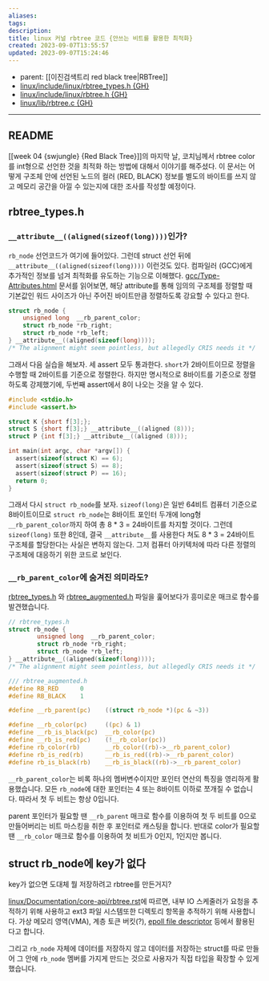 ```yaml
---
aliases: 
tags: 
description:
title: linux 커널 rbtree 코드 {안쓰는 비트를 활용한 최적화}
created: 2023-09-07T13:55:57
updated: 2023-09-07T15:24:46
---
```

- parent: [[이진검색트리 red black tree|RBTree]]
- [linux/include/linux/rbtree_types.h {GH}](https://github.com/torvalds/linux/blob/7ba2090ca64ea1aa435744884124387db1fac70f/include/linux/rbtree_types.h)
- [linux/include/linux/rbtree.h {GH}](https://github.com/torvalds/linux/blob/7ba2090ca64ea1aa435744884124387db1fac70f/include/linux/rbtree.h)
- [linux/lib/rbtree.c {GH}](https://github.com/torvalds/linux/blob/7ba2090ca64ea1aa435744884124387db1fac70f/lib/rbtree.c)
___

## README

[[week 04 {swjungle} {Red Black Tree}]]의 마지막 날, 코치님께서 rbtree color를 int형으로 선언한 것을 최적화 하는 방법에 대해서 이야기를 해주셨다. 이 문서는 어떻게 구조체 안에 선언된 노드의 컬러 (RED, BLACK) 정보를 별도의 바이트를 쓰지 않고 메모리 공간을 아낄 수 있는지에 대한 조사를 작성할 예정이다.

## rbtree_types.h

### `__attribute__((aligned(sizeof(long))))`인가?

`rb_node` 선언코드가 여기에 들어있다. 그런데 struct 선언 뒤에 `__attribute__((aligned(sizeof(long))))` 이런것도 있다. 컴파일러 (GCC)에게 추가적인 정보를 넘겨 최적화를 유도하는 기능으로 이해했다. [gcc/Type-Attributes.html](https://gcc.gnu.org/onlinedocs/gcc-3.3/gcc/Type-Attributes.html) 문서를 읽어보면, 해당 attribute를 통해 임의의 구조체를 정렬할 때 기본값인 워드 사이즈가 아닌 주어진 바이트만큼 정렬하도록 강요할 수 있다고 한다.

```c
struct rb_node {
	unsigned long  __rb_parent_color;
	struct rb_node *rb_right;
	struct rb_node *rb_left;
} __attribute__((aligned(sizeof(long))));
/* The alignment might seem pointless, but allegedly CRIS needs it */
```

그래서 다음 실습을 해보자. 세 assert 모두 통과한다. `short`가 2바이트이므로 정렬을 수행할 때 2바이트를 기준으로 정렬한다. 하지만 명시적으로 8바이트를 기준으로 정렬하도록 강제했기에, 두번째 assert에서 8이 나오는 것을 알 수 있다.

```c
#include <stdio.h>
#include <assert.h>

struct K {short f[3];};
struct S {short f[3];} __attribute__((aligned (8)));
struct P {int f[3];} __attribute__((aligned (8)));

int main(int argc, char *argv[]) {
  assert(sizeof(struct K) == 6);
  assert(sizeof(struct S) == 8);
  assert(sizeof(struct P) == 16);
  return 0;
}
```

그래서 다시 `struct rb_node`를 보자. `sizeof(long)`은 일반 64비트 컴퓨터 기준으로 8바이트이므로 `struct rb_node`는 8바이트 포인터 두개에 long형 `__rb_parent_color`까지 하여 총 8 * 3 = 24바이트를 차지할 것이다. 그런데 `sizeof(long)` 또한 8인데, 결국 `__attribute__`를 사용한다 쳐도 8 * 3 = 24바이트 구조체를 할당한다는 사실은 변하지 않는다. 그저 컴퓨터 아키텍처에 따라 다른 정렬의 구조체에 대응하기 위한 코드로 보인다.

### `__rb_parent_color`에 숨겨진 의미라도?

[rbtree_types.h](https://github.com/torvalds/linux/blob/7ba2090ca64ea1aa435744884124387db1fac70f/include/linux/rbtree_types.h#L5-L10) 와 [rbtree_augmented.h](https://github.com/torvalds/linux/blob/7ba2090ca64ea1aa435744884124387db1fac70f/tools/include/linux/rbtree_augmented.h#L147-L157) 파일을 훑어보다가 흥미로운 매크로 함수를 발견했습니다.

```c
// rbtree_types.h
struct rb_node {
        unsigned long  __rb_parent_color;
        struct rb_node *rb_right;
        struct rb_node *rb_left;
} __attribute__((aligned(sizeof(long))));
/* The alignment might seem pointless, but allegedly CRIS needs it */
```

```c
/// rbtree_augmented.h
#define	RB_RED		0
#define	RB_BLACK	1

#define __rb_parent(pc)    ((struct rb_node *)(pc & ~3))

#define __rb_color(pc)     ((pc) & 1)
#define __rb_is_black(pc)  __rb_color(pc)
#define __rb_is_red(pc)    (!__rb_color(pc))
#define rb_color(rb)       __rb_color((rb)->__rb_parent_color)
#define rb_is_red(rb)      __rb_is_red((rb)->__rb_parent_color)
#define rb_is_black(rb)    __rb_is_black((rb)->__rb_parent_color)
```

`__rb_parent_color`는 비록 하나의 멤버변수이지만 포인터 연산의 특징을 영리하게 활용했습니다. 모든 `rb_node`에 대한 포인터는 4 또는 8바이트 이하로 쪼개질 수 없습니다. 따라서 첫 두 비트는 항상 0입니다. 

parent 포인터가 필요할 땐 `__rb_parent` 매크로 함수를 이용하여 첫 두 비트를 0으로 만들어버리는 비트 마스킹을 취한 후 포인터로 캐스팅을 합니다. 반대로 color가 필요할 땐 `__rb_color` 매크로 함수를 이용하여 첫 비트가 0인지, 1인지만 봅니다.

## struct rb_node에 key가 없다

key가 없으면 도대체 뭘 저장하려고 rbtree를 만든거지?

[linux/Documentation/core-api/rbtree.rst](https://github.com/torvalds/linux/blob/7ba2090ca64ea1aa435744884124387db1fac70f/Documentation/core-api/rbtree.rst)에 따르면, 내부 IO 스케줄러가 요청을 추적하기 위해 사용하고 ext3 파일 시스템또한 디렉토리 항목을 추적하기 위해 사용합니다. 가상 메모리 영역(VMA), 계층 토큰 버킷(?), [epoll file descriptor](https://man7.org/linux/man-pages/man7/epoll.7.html) 등에서 활용된다고 합니다.

그리고 `rb_node` 자체에 데이터를 저장하지 않고 데이터를 저장하는 struct를 따로 만들어 그 안에 `rb_node` 멤버를 가지게 만드는 것으로 사용자가 직접 타입을 확장할 수 있게 했습니다.